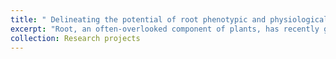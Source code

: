 ```yaml
---
title: " Delineating the potential of root phenotypic and physiological attributes of wheat genotypes under stress conditions"
excerpt: "Root, an often-overlooked component of plants, has recently garnered significant attention in research due to challenges in global food security caused by climate change. Despite the focus on above ground traits since the green revolution, progress has plateaued. To address this issue, the current research aims to explore the root's architectural and behavioral responses to abiotic stress-induced adversities. This will be achieved through the use of plant growth stimulators such as ethylene (ET), dopamine (D), and aminoethoxyvinylglycine (AVG) across a diverse set of 50 wheat genotypes. The study work aimed to investigate the role of roots in Bread and Durum wheat in mediating abiotic stress resilience such as NaCl (100mM) and heavy metal (La), utilizing plant growth regulators including ET, D, and AVG. Through this study, novel insights were gained, including significant phenotypic variation for salt tolerance in a set of 49 wheat varieties in terms of total root length, seminal root angle, root area, and root volume. Furthermore, the finding of low Na+ accumulation, enhanced K+/Na+ discrimination, and significant variation in total phenol content, total flavonoid content, and nitric oxide contents confirmed V1 (DDW 47) as the most salt-tolerant and V49 (C 306) as the most salt-sensitive variety with an observed root tolerance index. The study yields fresh insights and calls for further investigation into the potential of rare earth element (Lanthanum), in combination with abscisic acid, which is demonstrated as a positive regulator of root architectural growth and calcium concentration as La acts as a classical Ca2+ blocker. Additionally, the study illuminates the antagonistic impact of AVG on root architectural growth, biochemical contents, and signaling molecules such as nitric oxide. Significantly, the research on the interplay between salt stress (NaCl) and tunicamycin-induced ER stress revealed a lethal effect on root architectural traits and K+ content, while the impact of increased Na+ content on wheat plant immunity was a novel perspective explored in the study. Furthermore, dopamine at a concentration of 100 μM exhibited positive effects on root architectural traits after 16 hours, in contrast to 100 μM concentration at 24 hours. The efficacy of dopamine, a water-soluble antioxidant, may be attributed to its robust antioxidant properties and the capacity of dopamine oxidation to generate melanin, which can eliminate free radicals. <br/><img src='/images/msc dissertn.png'>" 
collection: Research projects
---
```




